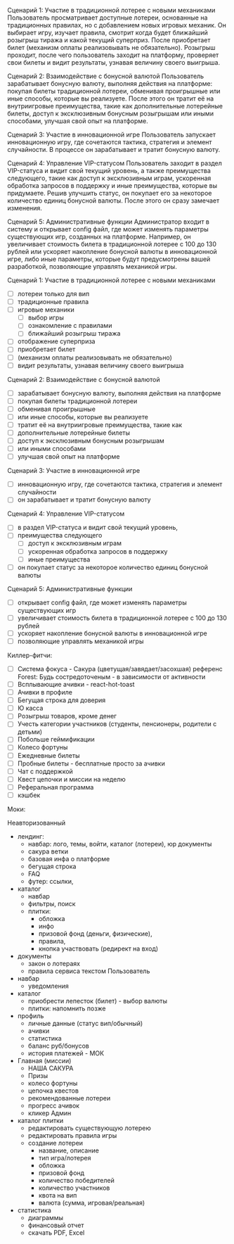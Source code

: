 Сценарий 1: Участие в традиционной лотерее с новыми механиками 
Пользователь просматривает доступные лотереи, основанные на традиционных 
правилах, но с добавлением новых игровых механик. Он выбирает игру, изучает 
правила, смотрит когда будет ближайший розыгрыш тиража и какой текущий 
суперприз. После приобретает билет (механизм оплаты реализовывать не 
обязательно). Розыгрыш проходит, после чего пользователь заходит на платформу, 
проверяет свои билеты и видит результаты, узнавая величину своего выигрыша.
 
Сценарий 2: Взаимодействие с бонусной валютой 
Пользователь зарабатывает бонусную валюту, выполняя действия на платформе: 
покупая билеты традиционной лотереи, обменивая проигрышные или иные способы, 
которые вы реализуете. После этого он тратит её на внутриигровые преимущества, 
такие как дополнительные лотерейные билеты, доступ к эксклюзивным бонусным 
розыгрышам или иными способами, улучшая свой опыт на платформе.

Сценарий 3: Участие в инновационной игре 
Пользователь запускает инновационную игру, где сочетаются тактика, стратегия и 
элемент случайности. В процессе он зарабатывает и тратит бонусную валюту.

Сценарий 4: Управление VIP-статусом 
Пользователь заходит в раздел VIP-статуса и видит свой текущий уровень, а также 
преимущества следующего, такие как доступ к эксклюзивным играм, ускоренная 
обработка запросов в поддержку и иные преимущества, которые вы придумаете. 
Решив улучшить статус, он покупает его за некоторое количество единиц бонусной 
валюты. После этого он сразу замечает изменения. 

Сценарий 5:  Административные функции 
Администратор входит в систему и открывает config файл, где может изменять 
параметры существующих игр, созданных на платформе. Например, он увеличивает 
стоимость билета в традиционной лотерее с 100 до 130 рублей или ускоряет 
накопление бонусной валюты в инновационной игре, либо иные параметры, которые 
будут предусмотрены вашей разработкой, позволяющие управлять механикой игры.

Сценарий 1: Участие в традиционной лотерее с новыми механиками 
- [ ] лотереи только для вип
- [ ] традиционные правила
- [ ] игровые механики
	- [ ] выбор игры
	- [ ] ознакомление с правилами
	- [ ] ближайший розыгрыш тиража
- [ ] отображение суперприза
- [ ] приобретает билет
- [ ] (механизм оплаты реализовывать не обязательно)
- [ ] видит результаты, узнавая величину своего выигрыша

Сценарий 2: Взаимодействие с бонусной валютой 
- [ ] зарабатывает бонусную валюту, выполняя действия на платформе
- [ ] покупая билеты традиционной лотереи
- [ ] обменивая проигрышные
- [ ] или иные способы, которые вы реализуете
- [ ] тратит её на внутриигровые преимущества, такие как
- [ ] дополнительные лотерейные билеты
- [ ] доступ к эксклюзивным бонусным розыгрышам
- [ ] или иными способами
- [ ] улучшая свой опыт на платформе

Сценарий 3: Участие в инновационной игре 
- [ ] инновационную игру, где сочетаются тактика, стратегия и элемент случайности
- [ ] он зарабатывает и тратит бонусную валюту

Сценарий 4: Управление VIP-статусом 
- [ ] в раздел VIP-статуса и видит свой текущий уровень, 
- [ ] преимущества следующего
	- [ ] доступ к эксклюзивным играм
	- [ ] ускоренная обработка запросов в поддержку 
	- [ ] иные преимущества
- [ ] он покупает статус за некоторое количество единиц бонусной валюты

Сценарий 5:  Административные функции 
- [ ] открывает config файл, где может изменять параметры существующих игр
- [ ] увеличивает стоимость билета в традиционной лотерее с 100 до 130 рублей
- [ ] ускоряет накопление бонусной валюты в инновационной игре
- [ ] позволяющие управлять механикой игры

Киллер-фитчи:
- [ ] Система фокуса - Сакура (цветущая/завядает/засохшая) референс Forest: Будь состредоточеным - в зависимости от активности
- [ ] Всплывающие ачивки - react-hot-toast
- [ ] Ачивки в профиле
- [ ] Бегущая строка для доверия
- [ ] Ю касса
- [ ] Розыгрыш товаров, кроме денег
- [ ] Учесть категории участников (студенты, пенсионеры, родители с детьми)
- [ ] Побольше геймификации
- [ ] Колесо фортуны
- [ ] Ежедневные билеты
- [ ] Пробные билеты - бесплатные просто за ачивки
- [ ] Чат с поддержкой
- [ ] Квест цепочки и миссии на неделю
- [ ] Реферальная программа
- [ ] кэшбек

Моки:

Неавторизованный
- лендинг:
	- навбар: лого, темы, войти, каталог (лотереи), юр документы
	- сакура ветки
	- базовая инфа о платформе
	- бегущая строка
	- FAQ
	- футер: ссылки, 
- каталог
	- навбар
	- фильтры, поиск
	- плитки: 
		- обложка
		- инфо
		- призовой фонд (деньги, физические),
		- правила, 
		- кнопка участвовать (редирект на вход)
- документы
	- закон о лотераях
	- правила сервиса текстом
Пользователь
- навбар
	- уведомления
- каталог
	- приобрести лепесток (билет) - выбор валюты
	- плитки: напомнить позже
- профиль
	- личные данные (статус вип/обычный)
	- ачивки
	- статистика
	- баланс руб/бонусов
	- история платежей - МОК
- Главная (миссии)
	- НАША САКУРА
	- Призы
	- колесо фортуны
	- цепочка квестов
	- рекомендованные лотереи
	- прогресс ачивок
	- кликер
Админ
- каталог плитки
	- редактировать существующую лотерею
	- редактировать правила игры
	- создание лотереи
		- название, описание
		- тип игра/лотерея
		- обложка
		- призовой фонд
		- количество победителей
		- количество участников
		- квота на вип
		- валюта (сумма, игровая/реальная)
- статистика
	- диаграммы
	- финансовый отчет
	- скачать PDF, Excel
